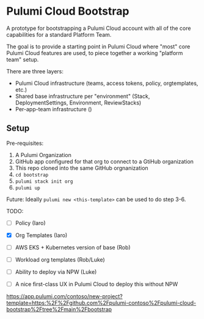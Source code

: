# Pulumi Cloud Bootstrap

A prototype for bootstrapping a Pulumi Cloud account with all of the core capabilities for a standard Platform Team.

The goal is to provide a starting point in Pulumi Cloud where "most" core Pulumi Cloud features are used, to piece together a working "platform team" setup.

There are three layers:
* Pulumi Cloud infrastructure (teams, access tokens, policy, orgtemplates, etc.)
* Shared base infrastructure per "environment" (Stack, DeploymentSettings, Environment, ReviewStacks)
* Per-app-team infrastructure ()



## Setup

Pre-requisites:
1. A Pulumi Organization
2. GitHub app configured for that org to connect to a GtiHub organization
3. This repo cloned into the same GitHub orgnanization
4. `cd bootstrap`
5. `pulumi stack init org`
6. `pulumi up`

Future: Ideally `pulumi new <this-template>` can be used to do step 3-6.

TODO:
- [ ] Policy (Iaro)
- [x] Org Templates (Iaro)
- [ ] AWS EKS + Kubernetes version of base (Rob)
- [ ] Workload org templates (Rob/Luke)
- [ ] Ability to deploy via NPW (Luke)
- [ ] A nice first-class UX in Pulumi Cloud to deploy this without NPW


https://app.pulumi.com/contoso/new-project?template=https:%2F%2Fgithub.com%2Fpulumi-contoso%2Fpulumi-cloud-bootstrap%2Ftree%2Fmain%2Fbootstrap